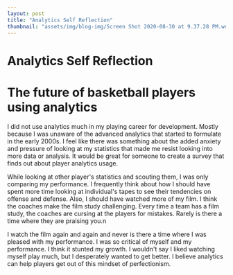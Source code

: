 ```yaml
---
layout: post
title: "Analytics Self Reflection"
thumbnail: "assets/img/blog-img/Screen Shot 2020-08-30 at 9.37.28 PM.webp"
---
```


# Analytics Self Reflection

# The future of basketball players using analytics 

I did not use analytics much in my playing career for development.  Mostly because I was unaware of the advanced analytics that started to formulate in the early 2000s.  I feel like there was something about the added anxiety and pressure of looking at my statistics
that made me resist looking into more data or analysis.  It would be great for someone to create a survey that finds out about player analytics usage. 

While looking at other player's statistics and scouting them, I was only comparing my performance. I frequently think about how I should have spent more time looking at individual's tapes to see their tendencies on offense and defense.  Also, I should have watched more of my film.  I think the coaches make the film study challenging.  Every time a team has a film study, the coaches are cursing at the players for mistakes.  Rarely is there a time where they are praising you.n 

I watch the film again and again and never is there a time where I was pleased with my performance.  I was so critical of myself and my performance. I think it stunted my growth.  I wouldn't say I liked watching myself play much, but I desperately wanted to get better.  I believe analytics can help players get out of this mindset of perfectionism. 
